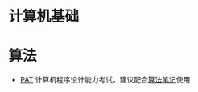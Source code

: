 # 计算机基础

# 算法
* [PAT](https://www.patest.cn) 计算机程序设计能力考试，建议配合[算法笔记](https://item.jd.com/11973614.html)使用